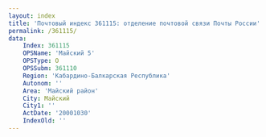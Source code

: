 ```yaml
---
layout: index
title: 'Почтовый индекс 361115: отделение почтовой связи Почты России'
permalink: /361115/
data:
    Index: 361115
    OPSName: 'Майский 5'
    OPSType: О
    OPSSubm: 361110
    Region: 'Кабардино-Балкарская Республика'
    Autonom: ''
    Area: 'Майский район'
    City: Майский
    City1: ''
    ActDate: '20001030'
    IndexOld: ''
---
```

